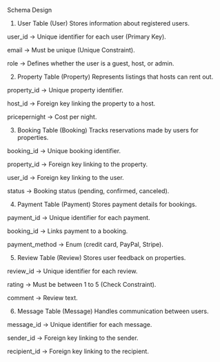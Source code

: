 Schema Design
1. User Table (User)
Stores information about registered users.

user_id → Unique identifier for each user (Primary Key).

email → Must be unique (Unique Constraint).

role → Defines whether the user is a guest, host, or admin.

2. Property Table (Property)
Represents listings that hosts can rent out.

property_id → Unique property identifier.

host_id → Foreign key linking the property to a host.

pricepernight → Cost per night.

3. Booking Table (Booking)
Tracks reservations made by users for properties.

booking_id → Unique booking identifier.

property_id → Foreign key linking to the property.

user_id → Foreign key linking to the user.

status → Booking status (pending, confirmed, canceled).

4. Payment Table (Payment)
Stores payment details for bookings.

payment_id → Unique identifier for each payment.

booking_id → Links payment to a booking.

payment_method → Enum (credit card, PayPal, Stripe).

5. Review Table (Review)
Stores user feedback on properties.

review_id → Unique identifier for each review.

rating → Must be between 1 to 5 (Check Constraint).

comment → Review text.

6. Message Table (Message)
Handles communication between users.

message_id → Unique identifier for each message.

sender_id → Foreign key linking to the sender.

recipient_id → Foreign key linking to the recipient.
